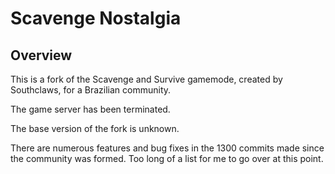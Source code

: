 # Scavenge Nostalgia

## Overview

This is a fork of the Scavenge and Survive gamemode, created by Southclaws, for a Brazilian community.

The game server has been terminated.

The base version of the fork is unknown.

There are numerous features and bug fixes in the 1300 commits made since the community was formed. Too long of a list for me to go over at this point.
